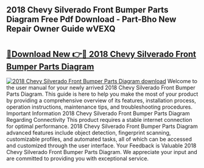 ## 2018 Chevy Silverado Front Bumper Parts Diagram Free Pdf Download - Part-Bho New Repair Owner Guide wVEXQ

# <h2><a href="http://dfmo9co.blite.top/?on=2018+Chevy+Silverado+Front+Bumper+Parts+Diagram">🔗Download New 👉🔴 2018 Chevy Silverado Front Bumper Parts Diagram</a></h2>

[![2018 Chevy Silverado Front Bumper Parts Diagram download](https://i.imgur.com/lujVjoI.png)](http://dfmo9co.blite.top/?on=2018+Chevy+Silverado+Front+Bumper+Parts+Diagram)
Welcome to the user manual for your newly arrived 2018 Chevy Silverado Front Bumper Parts Diagram. This guide is here to help you make the most of your product by providing a comprehensive overview of its features, installation process, operation instructions, maintenance tips, and troubleshooting procedures. Important Information 2018 Chevy Silverado Front Bumper Parts Diagram Regarding Connectivity This product requires a stable internet connection for optimal performance. 2018 Chevy Silverado Front Bumper Parts Diagram advanced features include object detection, fingerprint scanning, customizable profiles, and automated tasks, all of which can be accessed and customized through the user interface. Your Feedback is Valuable 2018 Chevy Silverado Front Bumper Parts Diagram. We appreciate your input and are committed to providing you with exceptional service.

